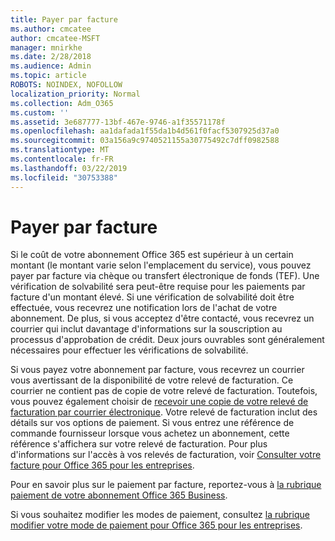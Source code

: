 ```yaml
---
title: Payer par facture
ms.author: cmcatee
author: cmcatee-MSFT
manager: mnirkhe
ms.date: 2/28/2018
ms.audience: Admin
ms.topic: article
ROBOTS: NOINDEX, NOFOLLOW
localization_priority: Normal
ms.collection: Adm_O365
ms.custom: ''
ms.assetid: 3e687777-13bf-467e-9746-a1f35571178f
ms.openlocfilehash: aa1dafada1f55da1b4d561f0facf5307925d37a0
ms.sourcegitcommit: 03a156a9c9740521155a30775492c7dff0982588
ms.translationtype: MT
ms.contentlocale: fr-FR
ms.lasthandoff: 03/22/2019
ms.locfileid: "30753388"
---
```

# <a name="pay-by-invoice"></a>Payer par facture

Si le coût de votre abonnement Office 365 est supérieur à un certain montant (le montant varie selon l'emplacement du service), vous pouvez payer par facture via chèque ou transfert électronique de fonds (TEF). Une vérification de solvabilité sera peut-être requise pour les paiements par facture d'un montant élevé. Si une vérification de solvabilité doit être effectuée, vous recevrez une notification lors de l'achat de votre abonnement. De plus, si vous acceptez d'être contacté, vous recevrez un courrier qui inclut davantage d'informations sur la souscription au processus d'approbation de crédit. Deux jours ouvrables sont généralement nécessaires pour effectuer les vérifications de solvabilité.
  
Si vous payez votre abonnement par facture, vous recevrez un courrier vous avertissant de la disponibilité de votre relevé de facturation. Ce courrier ne contient pas de copie de votre relevé de facturation. Toutefois, vous pouvez également choisir de [recevoir une copie de votre relevé de facturation par courrier électronique](https://support.office.com/article/734f4aab-df2d-4e9b-8cb1-691910bde216). Votre relevé de facturation inclut des détails sur vos options de paiement. Si vous entrez une référence de commande fournisseur lorsque vous achetez un abonnement, cette référence s'affichera sur votre relevé de facturation. Pour plus d'informations sur l'accès à vos relevés de facturation, voir [Consulter votre facture pour Office 365 pour les entreprises](https://support.office.com/article/2ae3ea58-4fce-4592-91d6-46e9ae3ec218).
  
Pour en savoir plus sur le paiement par facture, reportez-vous à [la rubrique paiement de votre abonnement Office 365 Business](https://support.office.com/article/734f4aab-df2d-4e9b-8cb1-691910bde216).
  
Si vous souhaitez modifier les modes de paiement, consultez [la rubrique modifier votre mode de paiement pour Office 365 pour les entreprises](https://support.office.com/article/8652f539-3123-4a8f-b9bd-6aa2f0e0372d).
  

